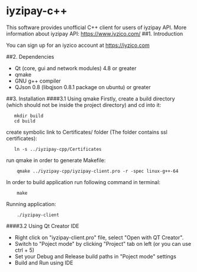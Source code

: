 # iyzipay-c++
This software provides unofficial C++ client for users of iyzipay API.
More information about iyzipay API: https://www.iyzico.com/
##1. Introduction

You can sign up for an iyzico account at https://iyzico.com

##2. Dependencies

 - Qt (core, gui and network modules) 4.8 or greater
 - qmake
 - GNU g++ compiler
 - QJson 0.8 (libqjson 0.8.1 package on ubuntu) or greater

##3. Installation
####3.1 Using qmake
Firstly, create a build directory (which should not be inside the project directory) and cd into it:
```
   mkdir build
   cd build
```
create symbolic link to Certificates/ folder (The folder contains ssl certificates):
```
   ln -s ../iyzipay-cpp/Certificates
```
run qmake in order to generate Makefile:
```
    qmake ../iyzipay-cpp/iyzipay-client.pro -r -spec linux-g++-64
```
In order to build application run following command in terminal:

```
    make
```
Running application:
```
    ./iyzipay-client 
```
####3.2 Using Qt Creator IDE
* Right click on "iyzipay-client.pro" file, select "Open with QT Creator".
* Switch to "Poject mode" by clicking "Project" tab on left (or you can use ctrl + 5)
* Set your Debug and Release build paths in "Poject mode" settings
* Build and Run using IDE


